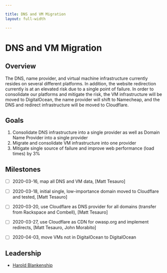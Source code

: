 ```yaml
---

title: DNS and VM Migration
layout: full-width

---
```


# DNS and VM Migration

## Overview

The DNS, name provider, and virtual machine infrastructure currently resides on several different platforms.  In addition, the website redirection currently is at an elevated risk due to a single point of failure.  In order to consolidate our platforms and mitigate the risk, the VM infrastructure will be moved to DigitalOcean, the name provider will shift to Namecheap, and the DNS and redirect infrastructure will be moved to Cloudflare.


## Goals

1. Consolidate DNS infrastructure into a single provider as well as Domain Name Provider into a single provider
2. Migrate and consolidate VM infrastructure into one provider
3. Mitigate single source of failure and improve web performance (load times) by 3%

## Milestones

* [ ] 2020-03-16, map all DNS and VM data, [Matt Tesauro]
* [ ] 2020-03-18, initial single, low-importance domain moved to Cloudflare and tested, [Matt Tesauro] 
* [ ] 2020-03-20, use Cloudflare as DNS provider for all domains (transfer from Rackspace and Combell), [Matt Tesauro]
* [ ] 2020-03-27, use Cloudflare as CDN for owasp.org and implement redirects, [Matt Tesauro, John Morabito]
* [ ] 2020-04-03, move VMs not in DigitalOcean to DigitalOcean


## Leadership

* [Harold Blankenship](mailto:harold.blankenship@owasp.com?subject=DNS%20and%20VM%20Migration)
